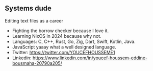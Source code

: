 ## Systems dude

Editing text files as a career

- Fighting the borrow checker because I love it.
- Learning NixOS in 2024 because why not.
- Languages: C, C++, Rust, Go, Zig, Dart, Swift, Kotlin, Java.
- JavaScript yaaay what a well designed language.
- Twitter: https://twitter.com/YOUCEFHOUSSEME1
- Linkedin: https://www.linkedin.com/in/youcef-houssem-eddine-bousmaha-20790a205/
